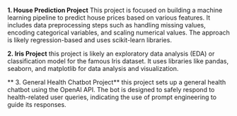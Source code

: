 **1. House Prediction Project**
This project is focused on building a machine learning pipeline to predict house prices based on various features.
It includes data preprocessing steps such as handling missing values, encoding categorical variables, and scaling numerical values.
The approach is likely regression-based and uses scikit-learn libraries.

**2. Iris Project**
 this project is likely an exploratory data analysis (EDA) or classification model for the famous Iris dataset.
 It uses libraries like pandas, seaborn, and matplotlib for data analysis and visualization.

** 3. General Health Chatbot Project**
 this project sets up a general health chatbot using the OpenAI API. 
 The bot is designed to safely respond to health-related user queries, indicating the use of prompt engineering to guide its responses.
